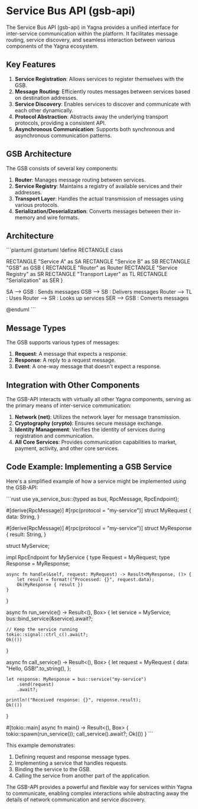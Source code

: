 # Service Bus API (gsb-api)

The Service Bus API (gsb-api) in Yagna provides a unified interface for inter-service communication within the platform. It facilitates message routing, service discovery, and seamless interaction between various components of the Yagna ecosystem.

## Key Features

1. **Service Registration**: Allows services to register themselves with the GSB.
2. **Message Routing**: Efficiently routes messages between services based on destination addresses.
3. **Service Discovery**: Enables services to discover and communicate with each other dynamically.
4. **Protocol Abstraction**: Abstracts away the underlying transport protocols, providing a consistent API.
5. **Asynchronous Communication**: Supports both synchronous and asynchronous communication patterns.

## GSB Architecture

The GSB consists of several key components:

1. **Router**: Manages message routing between services.
2. **Service Registry**: Maintains a registry of available services and their addresses.
3. **Transport Layer**: Handles the actual transmission of messages using various protocols.
4. **Serialization/Deserialization**: Converts messages between their in-memory and wire formats.

## Architecture

\```plantuml
@startuml
!define RECTANGLE class

RECTANGLE "Service A" as SA
RECTANGLE "Service B" as SB
RECTANGLE "GSB" as GSB {
  RECTANGLE "Router" as Router
  RECTANGLE "Service Registry" as SR
  RECTANGLE "Transport Layer" as TL
  RECTANGLE "Serialization" as SER
}

SA --> GSB : Sends messages
GSB --> SB : Delivers messages
Router --> TL : Uses
Router --> SR : Looks up services
SER --> GSB : Converts messages

@enduml
\```

## Message Types

The GSB supports various types of messages:

1. **Request**: A message that expects a response.
2. **Response**: A reply to a request message.
3. **Event**: A one-way message that doesn't expect a response.

## Integration with Other Components

The GSB-API interacts with virtually all other Yagna components, serving as the primary means of inter-service communication:

1. **Network (net)**: Utilizes the network layer for message transmission.
2. **Cryptography (crypto)**: Ensures secure message exchange.
3. **Identity Management**: Verifies the identity of services during registration and communication.
4. **All Core Services**: Provides communication capabilities to market, payment, activity, and other core services.

## Code Example: Implementing a GSB Service

Here's a simplified example of how a service might be implemented using the GSB-API:

\```rust
use ya_service_bus::{typed as bus, RpcMessage, RpcEndpoint};

#[derive(RpcMessage)]
#[rpc(protocol = "my-service")]
struct MyRequest {
    data: String,
}

#[derive(RpcMessage)]
#[rpc(protocol = "my-service")]
struct MyResponse {
    result: String,
}

struct MyService;

impl RpcEndpoint for MyService {
    type Request = MyRequest;
    type Response = MyResponse;

    async fn handle(&self, request: MyRequest) -> Result<MyResponse, ()> {
        let result = format!("Processed: {}", request.data);
        Ok(MyResponse { result })
    }
}

async fn run_service() -> Result<(), Box<dyn std::error::Error>> {
    let service = MyService;
    bus::bind_service(&service).await?;
    
    // Keep the service running
    tokio::signal::ctrl_c().await?;
    Ok(())
}

async fn call_service() -> Result<(), Box<dyn std::error::Error>> {
    let request = MyRequest {
        data: "Hello, GSB!".to_string(),
    };
    
    let response: MyResponse = bus::service("my-service")
        .send(request)
        .await?;
    
    println!("Received response: {}", response.result);
    Ok(())
}

#[tokio::main]
async fn main() -> Result<(), Box<dyn std::error::Error>> {
    tokio::spawn(run_service());
    call_service().await?;
    Ok(())
}
\```

This example demonstrates:
1. Defining request and response message types.
2. Implementing a service that handles requests.
3. Binding the service to the GSB.
4. Calling the service from another part of the application.

The GSB-API provides a powerful and flexible way for services within Yagna to communicate, enabling complex interactions while abstracting away the details of network communication and service discovery.